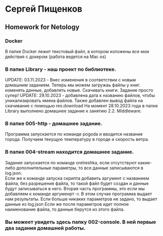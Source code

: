 # Сергей Пищенков
## Homework for Netology

### Docker
В папке Docker лежит текстовый файл, в котором изложены все мои действия с докером (работа ведется на Mac os)

### В папке Library - наш проект по библиотеке. 
UPDATE: 03.11.2023 - Внес изменения в соответствии с новым домашним заданием. Теперь мы можем загружаь файлы у книг. изменять данные, добавлять новые. Скачивать книги. Задание просто супер!
UPDATE: 29.10.2023 - добавлена дата к названию файлов, чтобы уникализировать имена файлов. Также добавлен вывод файла на скачивание с помощью res.download
На момент 28.10.2023 года в папке Library выполнено домашнее задание к занятию 2.2. Middleware.


### В папке 005-http - домашнее задание.
Программа запускается по команде pogoda и вводится название города. Получаем текущую температуру в городе и скорость ветра. 

### В папке 004-stream находится домашнее задание.
Задание запускается по команде orelreshka, если отсутствуют какие-либо дополнительные параметры, то все данные записываются в log.json.<br>
Если же к команде запуска скрипта добавить аргумент с названием файла, без разрешения файла, то такой файл будет создан и данные будут записываться в него.
Вторая часть программы, это если мы добавляем к команде аргуменрт -r. В этом случае программа выдает нам результаты. Если больше никаких параметров не задано, то выдает данные из log.json
Если же после параметров идет полное наименование файла, то данные берутся из этого файла.


### Вы можеет увидеть здесь папку 002-console. В ней первые два задания домашней работы.